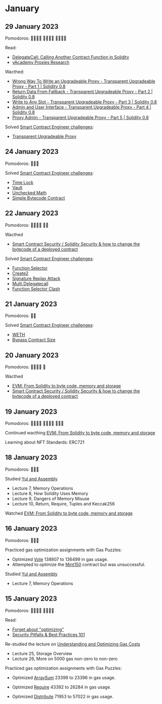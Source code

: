 # January

## 29 January 2023

Pomodoros: 🍅🍅🍅🍅 🍅🍅🍅🍅 🍅🍅🍅🍅

Read: 
- [DelegateCall: Calling Another Contract Function in Solidity](https://medium.com/coinmonks/delegatecall-calling-another-contract-function-in-solidity-b579f804178c)
- [yAcademy Proxies Research](https://proxies.yacademy.dev/)

Wacthed:
- [Wrong Way To Write an Upgradeable Proxy - Transparent Upgradeable Proxy - Part 1 | Solidity 0.8](https://youtu.be/xluCHy_HB-4)
- [Return Data From Fallback - Transparent Upgradeable Proxy - Part 2 | Solidity 0.8](https://youtu.be/KGmV8-NdPgE)
- [Write to Any Slot - Transparent Upgradeable Proxy - Part 3 | Solidity 0.8](https://youtu.be/RcyCW1nigog)
- [Admin and User Interface - Transparent Upgradeable Proxy - Part 4 | Solidity 0.8](https://youtu.be/CLhPUrxwP7k)
- [Proxy Admin - Transparent Upgradeable Proxy - Part 5 | Solidity 0.8](https://youtu.be/EUOERNErbyI)

Solved [Smart Contract Engineer challenges](https://www.smartcontract.engineer/challenges):

-   [Transparent Upgradeable Proxy]([https://www.smartcontract.engineer/challenges/solidity-time-lock](https://www.smartcontract.engineer/challenges/solidity-transparent-upgradeable-proxy))

## 24 January 2023

Pomodoros: 🍅🍅🍅

Solved [Smart Contract Engineer challenges](https://www.smartcontract.engineer/challenges):

-   [Time Lock](https://www.smartcontract.engineer/challenges/solidity-time-lock)
-   [Vault](https://www.smartcontract.engineer/challenges/solidity-vault)
-   [Unchecked Math](https://www.smartcontract.engineer/challenges/solidity-unchecked-math)
-   [Simple Bytecode Contract](https://www.smartcontract.engineer/challenges/solidity-simple-bytecode-contract)

## 22 January 2023

Pomodoros: 🍅🍅🍅🍅 🍅🍅

Wacthed

-   [Smart Contract Security / Solidity Security & how to change the bytecode of a deployed contract](https://youtu.be/QfFjUMPtsM0)

Solved [Smart Contract Engineer challenges](https://www.smartcontract.engineer/challenges):

-   [Function Selector](https://www.smartcontract.engineer/challenges/solidity-function-selector)
-   [Create2](https://www.smartcontract.engineer/challenges/solidity-create2)
-   [Signature Replay Attack](https://www.smartcontract.engineer/challenges/solidity-signature-replay-attack)
-   [Multi Delegatecall](https://www.smartcontract.engineer/challenges/solidity-multi-delegatecall)
-   [Function Selector Clash](https://www.smartcontract.engineer/challenges/solidity-function-selector-clash)

## 21 January 2023

Pomodoros: 🍅🍅

Solved [Smart Contract Engineer challenges](https://www.smartcontract.engineer/challenges):

-   [WETH](https://www.smartcontract.engineer/challenges/solidity-weth)
-   [Bypass Contract Size](https://www.smartcontract.engineer/challenges/solidity-bypass-contract-size)

## 20 January 2023

Pomodoros: 🍅🍅🍅🍅 🍅

Wacthed

-   [EVM: From Solidity to byte code, memory and storage](https://www.youtube.com/watch?v=RxL_1AfV7N4)
-   [Smart Contract Security / Solidity Security & how to change the bytecode of a deployed contract](https://youtu.be/QfFjUMPtsM0)

## 19 January 2023

Pomodoros: 🍅🍅🍅🍅 🍅🍅🍅🍅 🍅🍅🍅

Continued wacthing [EVM: From Solidity to byte code, memory and storage](https://www.youtube.com/watch?v=RxL_1AfV7N4)

Learning about NFT Standards: ERC721

## 18 January 2023

Pomodoros: 🍅🍅🍅

Studied [Yul and Assembly](https://www.udemy.com/course/advanced-solidity-yul-and-assembly)

-   Lecture 7, Memory Operations
-   Lecture 8, How Solidity Uses Memory
-   Lecture 9, Dangers of Memory Misuse
-   Lecture 10, Return, Require, Tuples and Keccak256

Watched [EVM: From Solidity to byte code, memory and storage](https://www.youtube.com/watch?v=RxL_1AfV7N4)

## 16 January 2023

Pomodoros: 🍅🍅🍅

Practiced gas optimization assignments with Gas Puzzles:

-   Optimized [Vote](https://github.com/yeahokyok/gas-puzzles/blob/main/contracts/contracts_optimized/OptimizedVote.sol) 138807 to 136499 in gas usage.
-   Attempted to optimize the [Mint150](https://github.com/yeahokyok/gas-puzzles/blob/main/contracts/Mint150.sol) contract but was unsuccessful.

Studied [Yul and Assembly](https://www.udemy.com/course/advanced-solidity-yul-and-assembly)

-   Lecture 7, Memory Operations

## 15 January 2023

Pomodoros: 🍅🍅🍅🍅 🍅🍅🍅🍅

Read:

-   [Forget about "optimizing"](https://mirror.xyz/vicnaum.eth/4CQa5X41_kCSUJD5YVb0G0B1VGD7cqbOZYjuGfzaUC4)
-   [Security Pitfalls & Best Practices 101](https://secureum.substack.com/p/security-pitfalls-and-best-practices-101)

Re-studied the lecture on [Understanding and Optimizing Gas Costs](https://www.udemy.com/course/advanced-solidity-understanding-and-optimizing-gas-costs)

-   Lecture 25, Storage Overview
-   Lecture 26, More on 5000 gas non-zero to non-zero

Practiced gas optimization assignments with Gas Puzzles:

-   Optimized [ArraySum](https://github.com/yeahokyok/gas-puzzles/blob/main/contracts/contracts_optimized/OptimizedArraySum.sol) 23399 to 23396 in gas usage.

-   Optimized [Require](https://github.com/yeahokyok/gas-puzzles/blob/main/contracts/contracts_optimized/OptimizedRequire.sol) 43392 to 26284 in gas usage.

-   Optimized [Distribute](https://github.com/yeahokyok/gas-puzzles/blob/main/contracts/contracts_optimized/OptimizedDistribute.sol) 71953 to 57022 in gas usage.
